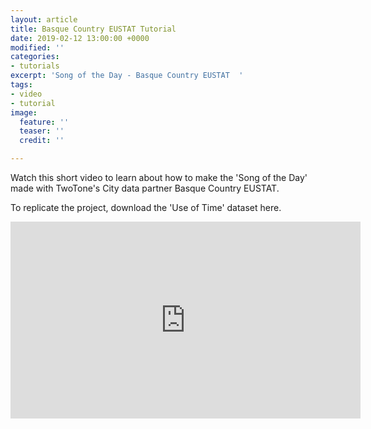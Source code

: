 ```yaml
---
layout: article
title: Basque Country EUSTAT Tutorial
date: 2019-02-12 13:00:00 +0000
modified: ''
categories:
- tutorials
excerpt: 'Song of the Day - Basque Country EUSTAT  '
tags:
- video
- tutorial
image:
  feature: ''
  teaser: ''
  credit: ''

---
```

Watch this short video to learn about how to make the 'Song of the Day' made with TwoTone's City data partner Basque Country EUSTAT.

To replicate the project, download the 'Use of Time' dataset here.

<iframe width="560" height="315" src="https://www.youtube.com/embed/2dQMSMRWwJI" frameborder="0" allow="accelerometer; autoplay; encrypted-media; gyroscope; picture-in-picture" allowfullscreen></iframe>